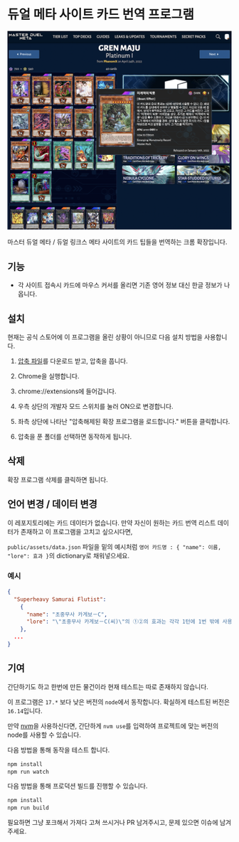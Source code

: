 # 듀얼 메타 사이트 카드 번역 프로그램

![alt duelmeta](images/example.png)

마스터 듀얼 메타 / 듀얼 링크스 메타 사이트의 카드 팁들을 번역하는 크롬 확장입니다.

## 기능

- 각 사이트 접속시 카드에 마우스 커서를 올리면 기존 영어 정보 대신 한글 정보가 나옵니다.

## 설치

현재는 공식 스토어에 이 프로그램을 올린 상황이 아니므로 다음 설치 방법을 사용합니다.

1. [압축 파일](https://github.com/DuelLover/duelmeta-kr-extension/releases/download/0.1.0/md_translator.zip)를 다운로드 받고, 압축을 풉니다.

2. Chrome을 실행합니다.

3. chrome://extensions에 들어갑니다.

4. 우측 상단의 개발자 모드 스위치를 눌러 ON으로 변경합니다.

5. 좌측 상단에 나타난 "압축해제된 확장 프로그램을 로드합니다." 버튼을 클릭합니다.

6. 압축을 푼 폴더를 선택하면 동작하게 됩니다.

## 삭제

확장 프로그램 삭제를 클릭하면 됩니다.

## 언어 변경 / 데이터 변경

이 레포지토리에는 카드 데이터가 없습니다. 만약 자신이 원하는 카드 번역 리스트 데이터가 존재하고 이 프로그램을 고치고 싶으시다면,

```public/assets/data.json``` 파일을 밑의 예시처럼 ```영어 카드명 : { "name": 이름, "lore": 효과 }```의 dictionary로 채워넣으세요.

### 예시

```json
{
  "Superheavy Samurai Flutist":
    {
      "name": "초중무사 카게보－C",
      "lore": "\"초중무사 카게보－C(씨)\"의 ①②의 효과는 각각 1턴에 1번 밖에 사용할 수 없다. ①: 이 카드를 릴리스하고 발동할 수 있다. 패에서 \"초중무사\" 몬스터 1장을 특수 소환한다. ②: 자신 필드의 \"초중무사\" 몬스터가 효과의 대상이 되었을 때, 묘지의 이 카드를 제외하고 발동할 수 있다. 그 발동을 무효로 하고 파괴한다. 이 효과는 상대 턴에도 발동할 수 있다."
    },
  ...
}
```

## 기여

간단하기도 하고 한번에 만든 물건이라 현재 테스트는 따로 존재하지 않습니다.

이 프로그램은 ```17.*``` 보다 낮은 버전의 ```node```에서 동작합니다. 확실하게 테스트된 버전은 ```16.14```입니다.

만약 [nvm](https://github.com/nvm-sh/nvm)을 사용하신다면, 간단하게 ```nvm use```를 입력하여 프로젝트에 맞는 버전의 node를 사용할 수 있습니다.

다음 방법을 통해 동작을 테스트 합니다.

```bash
npm install
npm run watch
```

다음 방법을 통해 프로덕션 빌드를 진행할 수 있습니다.

```bash
npm install
npm run build
```

필요하면 그냥 포크해서 가져다 고쳐 쓰시거나 PR 남겨주시고, 문제 있으면 이슈에 남겨주세요.
